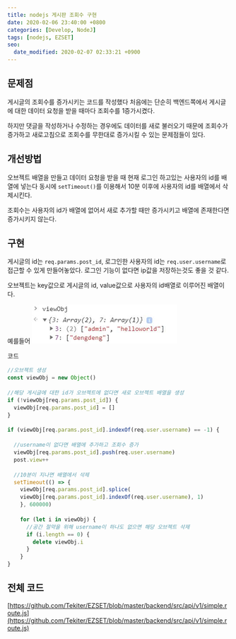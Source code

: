 ```yaml
---
title: nodejs 게시판 조회수 구현
date: 2020-02-06 23:40:00 +0800
categories: [Develop, NodeJ]
tags: [nodejs, EZSET]
seo:
  date_modified: 2020-02-07 02:33:21 +0900
---
```


## 문제점
게시글의 조회수를 증가시키는 코드를 작성했다
처음에는 단순히 백엔드쪽에서 게시글에 대한 데이터 요청을 받을 때마다 조회수를 1증가시켰다.

하지만 댓글을 작성하거나 수정하는 경우에도 데이터를 새로 불러오기 때문에 조회수가 증가하고 새로고침으로 조회수를 무한대로 증가시킬 수 있는 문제점들이 있다.



## 개선방법
오브젝트 배열을 만들고 데이터 요청을 받을 때 현재 로그인 하고있는 사용자의 id를 배열에 넣는다 동시에 `setTimeout()`를 이용해서 10분 이후에 사용자의 id를 배열에서 삭제시킨다.

조회수는 사용자의 id가 배열에 없어서 새로 추가할 때만 증가시키고 배열에 존재한다면 증가시키지 않는다.


## 구현
게시글의 id는 `req.params.post_id`, 로그인한 사용자의 id는 `req.user.username`로 접근할 수 있게 만들어놓았다.
로그인 기능이 없다면 ip값을 저장하는것도 좋을 것 같다.

오브젝트는 key값으로 게시글의 id, value값으로 사용자의 id배열로 이루어진 배열이다.

예를들어 ![alt viewObj 예시](/assets/img/postImg/viewObj.JPG )

코드
```javascript
//오브젝트 생성
const viewObj = new Object() 

//해당 게시글에 대한 id가 오브젝트에 없다면 새로 오브젝트 배열을 생성
if (!viewObj[req.params.post_id]) {
  viewObj[req.params.post_id] = []
}

if (viewObj[req.params.post_id].indexOf(req.user.username) == -1) {

  //username이 없다면 배열에 추가하고 조회수 증가
  viewObj[req.params.post_id].push(req.user.username)
  post.view++

  //10분이 지나면 배열에서 삭제
  setTimeout(() => {
    viewObj[req.params.post_id].splice(
    viewObj[req.params.post_id].indexOf(req.user.username), 1)
    }, 600000)

    for (let i in viewObj) {
      //공간 절약을 위해 username이 하나도 없으면 해당 오브젝트 삭제
      if (i.length == 0) {
        delete viewObj.i
      }
    }  
}
```

## 전체 코드

[https://github.com/Tekiter/EZSET/blob/master/backend/src/api/v1/simple.route.js](https://github.com/Tekiter/EZSET/blob/master/backend/src/api/v1/simple.route.js)

